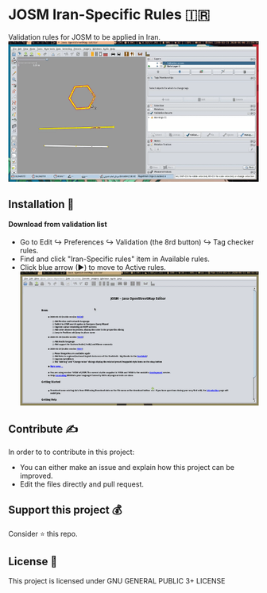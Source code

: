 # JOSM Iran-Specific Rules 🇮🇷
Validation rules for JOSM to be applied in Iran.
![preview](doc/usage2.gif)

## Installation :construction:
#### Download from validation list

- Go to Edit ↪ Preferences ↪ Validation (the 8rd button) ↪ Tag checker rules.
- Find and click "Iran-Specific rules" item in Available rules.
- Click blue arrow (▶) to move to Active rules.
![install](doc/install.gif)

## Contribute ✍
In order to to contribute in this project:
- You can either make an issue and explain how this project can be improved.
- Edit the files directly and pull request.

## Support this project 💰
Consider :star: this repo.

## License :page_facing_up:
This project is licensed under GNU GENERAL PUBLIC 3+ LICENSE
